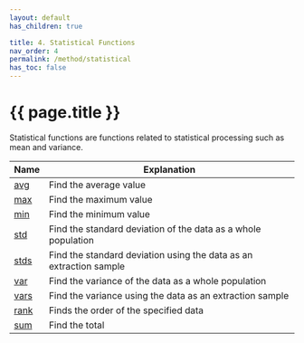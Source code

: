 ```yaml
---
layout: default
has_children: true

title: 4. Statistical Functions
nav_order: 4
permalink: /method/statistical
has_toc: false
---
```


# {{ page.title }}

Statistical functions are functions related to statistical processing such as mean and variance.


| Name        	| Explanation                                                           	|
|-------------	|-----------------------------------------------------------------------	|
| [avg](/method/statistical/avg)    | Find the average value |
| [max](/method/statistical/max)             | Find the maximum value |
| [min](/method/statistical/min)             | Find the minimum value|
| [std](/method/statistical/std)               | Find the standard deviation of the data as a whole population|
| [stds](/method/statistical/stds)           | Find the standard deviation using the data as an extraction sample |
| [var](/method/statistical/var)         | Find the variance of the data as a whole population |
| [vars](/method/statistical/vars) | Find the variance using the data as an extraction sample |
| [rank](/method/statistical/rank)     | Finds the order of the specified data |
| [sum](/method/statistical/sum)       |  Find the total|
